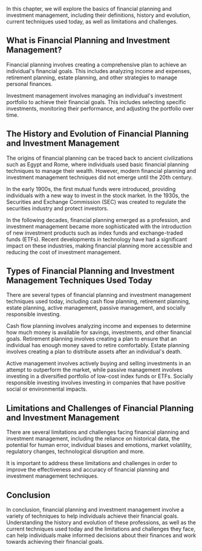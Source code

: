 

In this chapter, we will explore the basics of financial planning and investment management, including their definitions, history and evolution, current techniques used today, as well as limitations and challenges.

What is Financial Planning and Investment Management?
-----------------------------------------------------

Financial planning involves creating a comprehensive plan to achieve an individual's financial goals. This includes analyzing income and expenses, retirement planning, estate planning, and other strategies to manage personal finances.

Investment management involves managing an individual's investment portfolio to achieve their financial goals. This includes selecting specific investments, monitoring their performance, and adjusting the portfolio over time.

The History and Evolution of Financial Planning and Investment Management
-------------------------------------------------------------------------

The origins of financial planning can be traced back to ancient civilizations such as Egypt and Rome, where individuals used basic financial planning techniques to manage their wealth. However, modern financial planning and investment management techniques did not emerge until the 20th century.

In the early 1900s, the first mutual funds were introduced, providing individuals with a new way to invest in the stock market. In the 1930s, the Securities and Exchange Commission (SEC) was created to regulate the securities industry and protect investors.

In the following decades, financial planning emerged as a profession, and investment management became more sophisticated with the introduction of new investment products such as index funds and exchange-traded funds (ETFs). Recent developments in technology have had a significant impact on these industries, making financial planning more accessible and reducing the cost of investment management.

Types of Financial Planning and Investment Management Techniques Used Today
---------------------------------------------------------------------------

There are several types of financial planning and investment management techniques used today, including cash flow planning, retirement planning, estate planning, active management, passive management, and socially responsible investing.

Cash flow planning involves analyzing income and expenses to determine how much money is available for savings, investments, and other financial goals. Retirement planning involves creating a plan to ensure that an individual has enough money saved to retire comfortably. Estate planning involves creating a plan to distribute assets after an individual's death.

Active management involves actively buying and selling investments in an attempt to outperform the market, while passive management involves investing in a diversified portfolio of low-cost index funds or ETFs. Socially responsible investing involves investing in companies that have positive social or environmental impacts.

Limitations and Challenges of Financial Planning and Investment Management
--------------------------------------------------------------------------

There are several limitations and challenges facing financial planning and investment management, including the reliance on historical data, the potential for human error, individual biases and emotions, market volatility, regulatory changes, technological disruption and more.

It is important to address these limitations and challenges in order to improve the effectiveness and accuracy of financial planning and investment management techniques.

Conclusion
----------

In conclusion, financial planning and investment management involve a variety of techniques to help individuals achieve their financial goals. Understanding the history and evolution of these professions, as well as the current techniques used today and the limitations and challenges they face, can help individuals make informed decisions about their finances and work towards achieving their financial goals.
